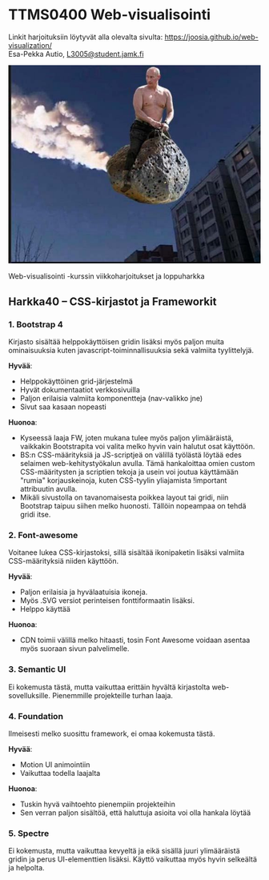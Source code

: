 # TTMS0400 Web-visualisointi
Linkit harjoituksiin löytyvät alla olevalta sivulta:
https://joosia.github.io/web-visualization/  
Esa-Pekka Autio, L3005@student.jamk.fi

![lol](img/kuva1.jpg)

Web-visualisointi -kurssin viikkoharjoitukset ja loppuharkka

## Harkka40 – CSS-kirjastot ja Frameworkit
### 1. Bootstrap 4  
Kirjasto sisältää helppokäyttöisen gridin lisäksi myös paljon muita ominaisuuksia kuten javascript-toiminnallisuuksia sekä valmiita tyylittelyjä.  

<b>Hyvää</b>:
+ Helppokäyttöinen grid-järjestelmä
+ Hyvät dokumentaatiot verkkosivuilla
+ Paljon erilaisia valmiita komponentteja (nav-valikko jne)
+ Sivut saa kasaan nopeasti

<b>Huonoa</b>:
- Kyseessä laaja FW, joten mukana tulee myös paljon ylimääräistä, vaikkakin Bootstrapita voi valita melko hyvin vain halutut osat käyttöön.
- BS:n CSS-määrityksiä ja JS-scriptjeä on välillä työlästä löytää edes selaimen web-kehitystyökalun avulla. Tämä hankaloittaa omien custom CSS-määritysten ja scriptien tekoja ja usein voi joutua käyttämään "rumia" korjauskeinoja, kuten CSS-tyylin yliajamista !important attribuutin avulla.
- Mikäli sivustolla on tavanomaisesta poikkea layout tai gridi, niin Bootstrap taipuu siihen melko huonosti. Tällöin nopeampaa on tehdä gridi itse.

### 2. Font-awesome  
Voitanee lukea CSS-kirjastoksi, sillä sisältää ikonipaketin lisäksi valmiita CSS-määrityksiä niiden käyttöön.  

<b>Hyvää</b>:
+ Paljon erilaisia ja hyvälaatuisia ikoneja.
+ Myös .SVG versiot perinteisen fonttiformaatin lisäksi.
+ Helppo käyttää

<b>Huonoa</b>:
- CDN toimii välillä melko hitaasti, tosin Font Awesome voidaan asentaa myös suoraan sivun palvelimelle.

### 3. Semantic UI
Ei kokemusta tästä, mutta vaikuttaa erittäin hyvältä kirjastolta web-sovelluksille. Pienemmille projekteille turhan laaja.

### 4. Foundation  
Ilmeisesti melko suosittu framework, ei omaa kokemusta tästä.

<b>Hyvää</b>:
+ Motion UI animointiin
+ Vaikuttaa todella laajalta  

<b>Huonoa</b>:
- Tuskin hyvä vaihtoehto pienempiin projekteihin
- Sen verran paljon sisältöä, että haluttuja asioita voi olla hankala löytää

### 5. Spectre
Ei kokemusta, mutta vaikuttaa kevyeltä ja eikä sisällä juuri ylimääräistä gridin ja perus UI-elementtien lisäksi. Käyttö vaikuttaa myös hyvin selkeältä ja helpolta. 
